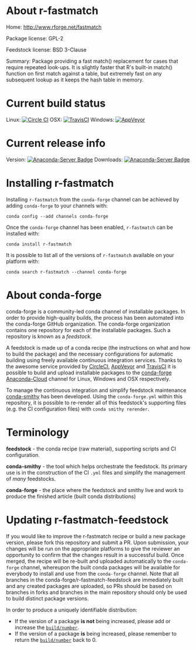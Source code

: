 About r-fastmatch
=================

Home: http://www.rforge.net/fastmatch

Package license: GPL-2

Feedstock license: BSD 3-Clause

Summary: Package providing a fast match() replacement for cases that require repeated look-ups. It is slightly faster that R's built-in match() function on first match against a table, but extremely fast on any subsequent lookup as it keeps the hash table in memory.



Current build status
====================

Linux: [![Circle CI](https://circleci.com/gh/conda-forge/r-fastmatch-feedstock.svg?style=shield)](https://circleci.com/gh/conda-forge/r-fastmatch-feedstock)
OSX: [![TravisCI](https://travis-ci.org/conda-forge/r-fastmatch-feedstock.svg?branch=master)](https://travis-ci.org/conda-forge/r-fastmatch-feedstock)
Windows: [![AppVeyor](https://ci.appveyor.com/api/projects/status/github/conda-forge/r-fastmatch-feedstock?svg=True)](https://ci.appveyor.com/project/conda-forge/r-fastmatch-feedstock/branch/master)

Current release info
====================
Version: [![Anaconda-Server Badge](https://anaconda.org/conda-forge/r-fastmatch/badges/version.svg)](https://anaconda.org/conda-forge/r-fastmatch)
Downloads: [![Anaconda-Server Badge](https://anaconda.org/conda-forge/r-fastmatch/badges/downloads.svg)](https://anaconda.org/conda-forge/r-fastmatch)

Installing r-fastmatch
======================

Installing `r-fastmatch` from the `conda-forge` channel can be achieved by adding `conda-forge` to your channels with:

```
conda config --add channels conda-forge
```

Once the `conda-forge` channel has been enabled, `r-fastmatch` can be installed with:

```
conda install r-fastmatch
```

It is possible to list all of the versions of `r-fastmatch` available on your platform with:

```
conda search r-fastmatch --channel conda-forge
```


About conda-forge
=================

conda-forge is a community-led conda channel of installable packages.
In order to provide high-quality builds, the process has been automated into the
conda-forge GitHub organization. The conda-forge organization contains one repository
for each of the installable packages. Such a repository is known as a *feedstock*.

A feedstock is made up of a conda recipe (the instructions on what and how to build
the package) and the necessary configurations for automatic building using freely
available continuous integration services. Thanks to the awesome service provided by
[CircleCI](https://circleci.com/), [AppVeyor](http://www.appveyor.com/)
and [TravisCI](https://travis-ci.org/) it is possible to build and upload installable
packages to the [conda-forge](https://anaconda.org/conda-forge)
[Anaconda-Cloud](http://docs.anaconda.org/) channel for Linux, Windows and OSX respectively.

To manage the continuous integration and simplify feedstock maintenance
[conda-smithy](http://github.com/conda-forge/conda-smithy) has been developed.
Using the ``conda-forge.yml`` within this repository, it is possible to re-render all of
this feedstock's supporting files (e.g. the CI configuration files) with ``conda smithy rerender``.


Terminology
===========

**feedstock** - the conda recipe (raw material), supporting scripts and CI configuration.

**conda-smithy** - the tool which helps orchestrate the feedstock.
                   Its primary use is in the construction of the CI ``.yml`` files
                   and simplify the management of *many* feedstocks.

**conda-forge** - the place where the feedstock and smithy live and work to
                  produce the finished article (built conda distributions)


Updating r-fastmatch-feedstock
==============================

If you would like to improve the r-fastmatch recipe or build a new
package version, please fork this repository and submit a PR. Upon submission,
your changes will be run on the appropriate platforms to give the reviewer an
opportunity to confirm that the changes result in a successful build. Once
merged, the recipe will be re-built and uploaded automatically to the
`conda-forge` channel, whereupon the built conda packages will be available for
everybody to install and use from the `conda-forge` channel.
Note that all branches in the conda-forge/r-fastmatch-feedstock are
immediately built and any created packages are uploaded, so PRs should be based
on branches in forks and branches in the main repository should only be used to
build distinct package versions.

In order to produce a uniquely identifiable distribution:
 * If the version of a package **is not** being increased, please add or increase
   the [``build/number``](http://conda.pydata.org/docs/building/meta-yaml.html#build-number-and-string).
 * If the version of a package **is** being increased, please remember to return
   the [``build/number``](http://conda.pydata.org/docs/building/meta-yaml.html#build-number-and-string)
   back to 0.
